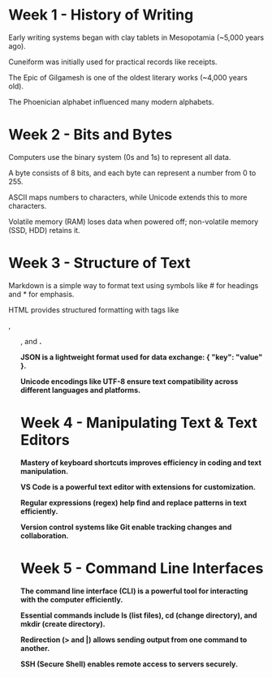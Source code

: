 # Week 1 - History of Writing

Early writing systems began with clay tablets in Mesopotamia (~5,000 years ago).

Cuneiform was initially used for practical records like receipts.

The Epic of Gilgamesh is one of the oldest literary works (~4,000 years old).

The Phoenician alphabet influenced many modern alphabets.

# Week 2 - Bits and Bytes

Computers use the binary system (0s and 1s) to represent all data.

A byte consists of 8 bits, and each byte can represent a number from 0 to 255.

ASCII maps numbers to characters, while Unicode extends this to more characters.

Volatile memory (RAM) loses data when powered off; non-volatile memory (SSD, HDD) retains it.

# Week 3 - Structure of Text

Markdown is a simple way to format text using symbols like # for headings and * for emphasis.

HTML provides structured formatting with tags like <p>, <ul>, and <strong>.

JSON is a lightweight format used for data exchange: { "key": "value" }.

Unicode encodings like UTF-8 ensure text compatibility across different languages and platforms.

# Week 4 - Manipulating Text & Text Editors

Mastery of keyboard shortcuts improves efficiency in coding and text manipulation.

VS Code is a powerful text editor with extensions for customization.

Regular expressions (regex) help find and replace patterns in text efficiently.

Version control systems like Git enable tracking changes and collaboration.

# Week 5 - Command Line Interfaces

The command line interface (CLI) is a powerful tool for interacting with the computer efficiently.

Essential commands include ls (list files), cd (change directory), and mkdir (create directory).

Redirection (> and |) allows sending output from one command to another.

SSH (Secure Shell) enables remote access to servers securely.
